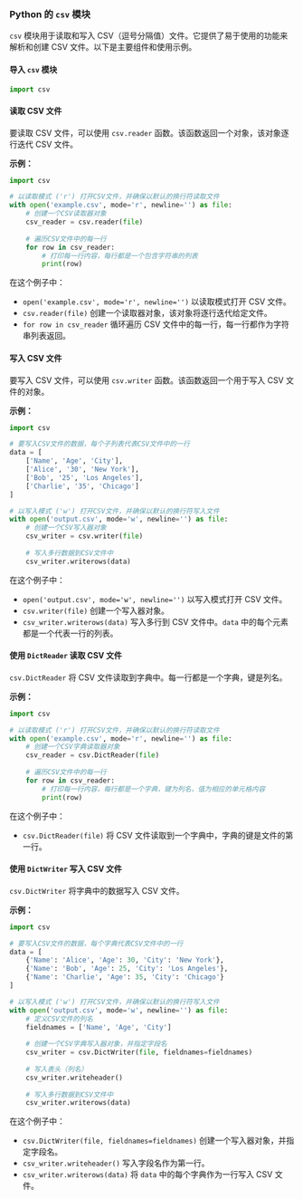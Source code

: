 ### Python 的 `csv` 模块

`csv` 模块用于读取和写入 CSV（逗号分隔值）文件。它提供了易于使用的功能来解析和创建 CSV 文件。以下是主要组件和使用示例。

#### 导入 `csv` 模块

```python
import csv
```

#### 读取 CSV 文件

要读取 CSV 文件，可以使用 `csv.reader` 函数。该函数返回一个对象，该对象逐行迭代 CSV 文件。

**示例：**

```python
import csv

# 以读取模式 ('r') 打开CSV文件，并确保以默认的换行符读取文件
with open('example.csv', mode='r', newline='') as file:
    # 创建一个CSV读取器对象
    csv_reader = csv.reader(file)
    
    # 遍历CSV文件中的每一行
    for row in csv_reader:
        # 打印每一行内容，每行都是一个包含字符串的列表
        print(row)
```

在这个例子中：
- `open('example.csv', mode='r', newline='')` 以读取模式打开 CSV 文件。
- `csv.reader(file)` 创建一个读取器对象，该对象将逐行迭代给定文件。
- `for row in csv_reader` 循环遍历 CSV 文件中的每一行，每一行都作为字符串列表返回。

#### 写入 CSV 文件

要写入 CSV 文件，可以使用 `csv.writer` 函数。该函数返回一个用于写入 CSV 文件的对象。

**示例：**

```python
import csv

# 要写入CSV文件的数据，每个子列表代表CSV文件中的一行
data = [
    ['Name', 'Age', 'City'],
    ['Alice', '30', 'New York'],
    ['Bob', '25', 'Los Angeles'],
    ['Charlie', '35', 'Chicago']
]

# 以写入模式 ('w') 打开CSV文件，并确保以默认的换行符写入文件
with open('output.csv', mode='w', newline='') as file:
    # 创建一个CSV写入器对象
    csv_writer = csv.writer(file)
    
    # 写入多行数据到CSV文件中
    csv_writer.writerows(data)
```

在这个例子中：
- `open('output.csv', mode='w', newline='')` 以写入模式打开 CSV 文件。
- `csv.writer(file)` 创建一个写入器对象。
- `csv_writer.writerows(data)` 写入多行到 CSV 文件中。`data` 中的每个元素都是一个代表一行的列表。

#### 使用 `DictReader` 读取 CSV 文件

`csv.DictReader` 将 CSV 文件读取到字典中。每一行都是一个字典，键是列名。

**示例：**

```python
import csv

# 以读取模式 ('r') 打开CSV文件，并确保以默认的换行符读取文件
with open('example.csv', mode='r', newline='') as file:
    # 创建一个CSV字典读取器对象
    csv_reader = csv.DictReader(file)
    
    # 遍历CSV文件中的每一行
    for row in csv_reader:
        # 打印每一行内容，每行都是一个字典，键为列名，值为相应的单元格内容
        print(row)
```

在这个例子中：
- `csv.DictReader(file)` 将 CSV 文件读取到一个字典中，字典的键是文件的第一行。

#### 使用 `DictWriter` 写入 CSV 文件

`csv.DictWriter` 将字典中的数据写入 CSV 文件。

**示例：**

```python
import csv

# 要写入CSV文件的数据，每个字典代表CSV文件中的一行
data = [
    {'Name': 'Alice', 'Age': 30, 'City': 'New York'},
    {'Name': 'Bob', 'Age': 25, 'City': 'Los Angeles'},
    {'Name': 'Charlie', 'Age': 35, 'City': 'Chicago'}
]

# 以写入模式 ('w') 打开CSV文件，并确保以默认的换行符写入文件
with open('output.csv', mode='w', newline='') as file:
    # 定义CSV文件的列名
    fieldnames = ['Name', 'Age', 'City']
    
    # 创建一个CSV字典写入器对象，并指定字段名
    csv_writer = csv.DictWriter(file, fieldnames=fieldnames)
    
    # 写入表头（列名）
    csv_writer.writeheader()
    
    # 写入多行数据到CSV文件中
    csv_writer.writerows(data)
```

在这个例子中：
- `csv.DictWriter(file, fieldnames=fieldnames)` 创建一个写入器对象，并指定字段名。
- `csv_writer.writeheader()` 写入字段名作为第一行。
- `csv_writer.writerows(data)` 将 `data` 中的每个字典作为一行写入 CSV 文件。